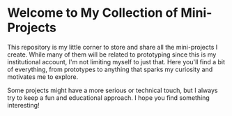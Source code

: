 # Welcome to My Collection of Mini-Projects 

This repository is my little corner to store and share all the mini-projects I create. While many of them will be related to prototyping since this is my institutional account, I'm not limiting myself to just that. Here you'll find a bit of everything, from prototypes to anything that sparks my curiosity and motivates me to explore.

Some projects might have a more serious or technical touch, but I always try to keep a fun and educational approach. I hope you find something interesting!
